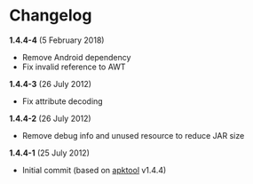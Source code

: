 # Changelog

__1.4.4-4__ (5 February 2018)
 * Remove Android dependency
 * Fix invalid reference to AWT

__1.4.4-3__ (26 July 2012)
 * Fix attribute decoding

__1.4.4-2__ (26 July 2012)
 * Remove debug info and unused resource to reduce JAR size

__1.4.4-1__ (25 July 2012)
 * Initial commit (based on [apktool][1] v1.4.4)

 [1]: https://github.com/brutall/brut.apktool